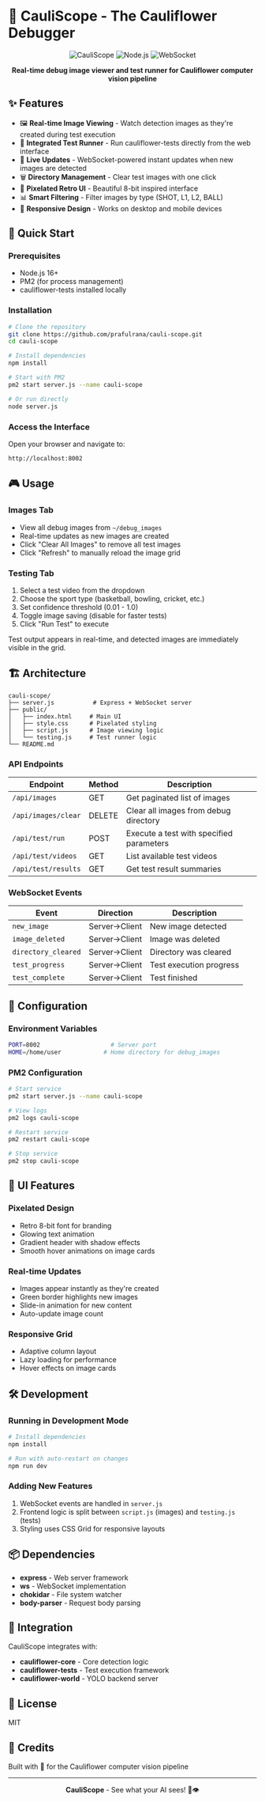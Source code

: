 # 🥦 CauliScope - The Cauliflower Debugger

<div align="center">
  
![CauliScope](https://img.shields.io/badge/CauliScope-v1.0.0-purple?style=for-the-badge&logo=data:image/svg+xml;base64,PHN2ZyB3aWR0aD0iMjQiIGhlaWdodD0iMjQiIHZpZXdCb3g9IjAgMCAyNCAyNCIgZmlsbD0ibm9uZSIgeG1sbnM9Imh0dHA6Ly93d3cudzMub3JnLzIwMDAvc3ZnIj4KPHBhdGggZD0iTTEyIDJDNi40OCAyIDIgNi40OCAyIDEyUzYuNDggMjIgMTIgMjJTMjIgMTcuNTIgMjIgMTJTMTcuNTIgMiAxMiAyWiIgZmlsbD0iIzRBNUI2OCIvPgo8L3N2Zz4=)
![Node.js](https://img.shields.io/badge/Node.js-16+-green?style=for-the-badge&logo=node.js)
![WebSocket](https://img.shields.io/badge/WebSocket-Enabled-blue?style=for-the-badge)

**Real-time debug image viewer and test runner for Cauliflower computer vision pipeline**

</div>

## ✨ Features

- 🖼️ **Real-time Image Viewing** - Watch detection images as they're created during test execution
- 🧪 **Integrated Test Runner** - Run cauliflower-tests directly from the web interface
- 🔄 **Live Updates** - WebSocket-powered instant updates when new images are detected
- 🗑️ **Directory Management** - Clear test images with one click
- 🎨 **Pixelated Retro UI** - Beautiful 8-bit inspired interface
- 📊 **Smart Filtering** - Filter images by type (SHOT, L1, L2, BALL)
- 📱 **Responsive Design** - Works on desktop and mobile devices

## 🚀 Quick Start

### Prerequisites
- Node.js 16+
- PM2 (for process management)
- cauliflower-tests installed locally

### Installation

```bash
# Clone the repository
git clone https://github.com/prafulrana/cauli-scope.git
cd cauli-scope

# Install dependencies
npm install

# Start with PM2
pm2 start server.js --name cauli-scope

# Or run directly
node server.js
```

### Access the Interface

Open your browser and navigate to:
```
http://localhost:8002
```

## 🎮 Usage

### Images Tab
- View all debug images from `~/debug_images`
- Real-time updates as new images are created
- Click "Clear All Images" to remove all test images
- Click "Refresh" to manually reload the image grid

### Testing Tab
1. Select a test video from the dropdown
2. Choose the sport type (basketball, bowling, cricket, etc.)
3. Set confidence threshold (0.01 - 1.0)
4. Toggle image saving (disable for faster tests)
5. Click "Run Test" to execute

Test output appears in real-time, and detected images are immediately visible in the grid.

## 🏗️ Architecture

```
cauli-scope/
├── server.js           # Express + WebSocket server
├── public/
│   ├── index.html     # Main UI
│   ├── style.css      # Pixelated styling
│   ├── script.js      # Image viewing logic
│   └── testing.js     # Test runner logic
└── README.md
```

### API Endpoints

| Endpoint | Method | Description |
|----------|--------|-------------|
| `/api/images` | GET | Get paginated list of images |
| `/api/images/clear` | DELETE | Clear all images from debug directory |
| `/api/test/run` | POST | Execute a test with specified parameters |
| `/api/test/videos` | GET | List available test videos |
| `/api/test/results` | GET | Get test result summaries |

### WebSocket Events

| Event | Direction | Description |
|-------|-----------|-------------|
| `new_image` | Server→Client | New image detected |
| `image_deleted` | Server→Client | Image was deleted |
| `directory_cleared` | Server→Client | Directory was cleared |
| `test_progress` | Server→Client | Test execution progress |
| `test_complete` | Server→Client | Test finished |

## 🔧 Configuration

### Environment Variables
```bash
PORT=8002                    # Server port
HOME=/home/user            # Home directory for debug_images
```

### PM2 Configuration
```bash
# Start service
pm2 start server.js --name cauli-scope

# View logs
pm2 logs cauli-scope

# Restart service
pm2 restart cauli-scope

# Stop service
pm2 stop cauli-scope
```

## 🎨 UI Features

### Pixelated Design
- Retro 8-bit font for branding
- Glowing text animation
- Gradient header with shadow effects
- Smooth hover animations on image cards

### Real-time Updates
- Images appear instantly as they're created
- Green border highlights new images
- Slide-in animation for new content
- Auto-update image count

### Responsive Grid
- Adaptive column layout
- Lazy loading for performance
- Hover effects on image cards

## 🛠️ Development

### Running in Development Mode
```bash
# Install dependencies
npm install

# Run with auto-restart on changes
npm run dev
```

### Adding New Features
1. WebSocket events are handled in `server.js`
2. Frontend logic is split between `script.js` (images) and `testing.js` (tests)
3. Styling uses CSS Grid for responsive layouts

## 📦 Dependencies

- **express** - Web server framework
- **ws** - WebSocket implementation
- **chokidar** - File system watcher
- **body-parser** - Request body parsing

## 🤝 Integration

CauliScope integrates with:
- **cauliflower-core** - Core detection logic
- **cauliflower-tests** - Test execution framework
- **cauliflower-world** - YOLO backend server

## 📝 License

MIT

## 🙏 Credits

Built with 💜 for the Cauliflower computer vision pipeline

---

<div align="center">
  <b>CauliScope</b> - See what your AI sees! 🥦👁️
</div>